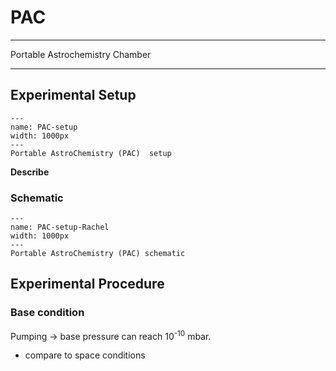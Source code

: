 # PAC

***
Portable Astrochemistry Chamber

***

## Experimental Setup

```{figure} Docs/PAC-setup.jpg
---
name: PAC-setup
width: 1000px
---
Portable AstroChemistry (PAC)  setup
```

**Describe**


### Schematic

```{figure} Docs/PAC_Chamber_Rachel_1.png
---
name: PAC-setup-Rachel
width: 1000px
---
Portable AstroChemistry (PAC) schematic
```




## Experimental Procedure

### Base condition

Pumping -> base pressure can reach 10<sup>-10</sup> mbar. 
- compare to space conditions